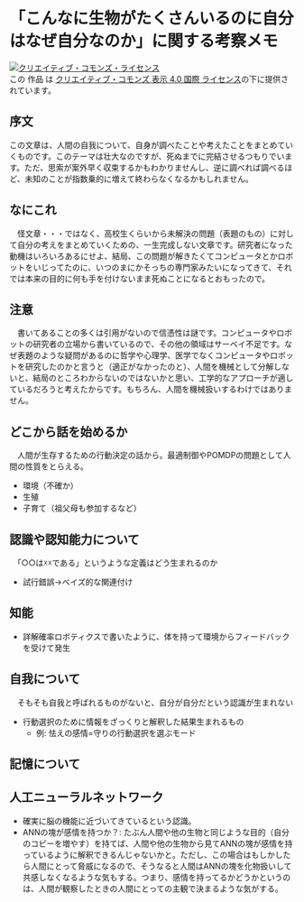 # 「こんなに生物がたくさんいるのに自分はなぜ自分なのか」に関する考察メモ

<a rel="license" href="http://creativecommons.org/licenses/by/4.0/"><img alt="クリエイティブ・コモンズ・ライセンス" style="border-width:0" src="https://i.creativecommons.org/l/by/4.0/88x31.png" /></a><br />この 作品 は <a rel="license" href="http://creativecommons.org/licenses/by/4.0/">クリエイティブ・コモンズ 表示 4.0 国際 ライセンス</a>の下に提供されています。

## 序文

この文章は、人間の自我について、自身が調べたことや考えたことをまとめていくものです。このテーマは壮大なのですが、死ぬまでに完結させるつもりでいます。ただ、思索が案外早く収束するかもわかりませんし、逆に調べれば調べるほど、未知のことが指数乗的に増えて終わらなくなるかもしれません。

## なにこれ

　怪文章・・・ではなく、高校生くらいから未解決の問題（表題のもの）に対して自分の考えをまとめていくための、一生完成しない文章です。研究者になった動機はいろいろあるにせよ、結局、この問題が解きたくてコンピュータとかロボットをいじってたのに、いつのまにかそっちの専門家みたいになってきて、それでは本来の目的に何も手を付けないまま死ぬことになるとおもったので。

## 注意

　書いてあることの多くは引用がないので信憑性は謎です。コンピュータやロボットの研究者の立場から書いているので、その他の領域はサーベイ不足です。なぜ表題のような疑問があるのに哲学や心理学、医学でなくコンピュータやロボットを研究したのかと言うと（適正がなかったのと）、人間を機械として分解しないと、結局のところわからないのではないかと思い、工学的なアプローチが適しているだろうと考えたからです。もちろん、人間を機械扱いするわけではありません。
　

 
## どこから話を始めるか

　人間が生存するための行動決定の話から。最適制御やPOMDPの問題として人間の性質をとらえる。
 
* 環境（不確か）
* 生殖
* 子育て（祖父母も参加するなど）

## 認識や認知能力について

　「○○は☓☓である」というような定義はどう生まれるのか

* 試行錯誤→ベイズ的な関連付け

## 知能

* 詳解確率ロボティクスで書いたように、体を持って環境からフィードバックを受けて発生

## 自我について

　そもそも自我と呼ばれるものがないと、自分が自分だという認識が生まれない

* 行動選択のために情報をざっくりと解釈した結果生まれるもの
    * 例: 怯えの感情=守りの行動選択を選ぶモード

## 記憶について

## 人工ニューラルネットワーク

* 確実に脳の機能に近づいてきているという認識。
* ANNの塊が感情を持つか？: たぶん人間や他の生物と同じような目的（自分のコピーを増やす）を持てば、人間や他の生物から見てANNの塊が感情を持っているように解釈できるんじゃないかと。ただし、この場合はもしかしたら人間にとって脅威になるので、そうなると人間はANNの塊を化物扱いして共感しなくなるような気もする。つまり、感情を持ってるかどうかというのは、人間が観察したときの人間にとっての主観で決まるような気がする。
